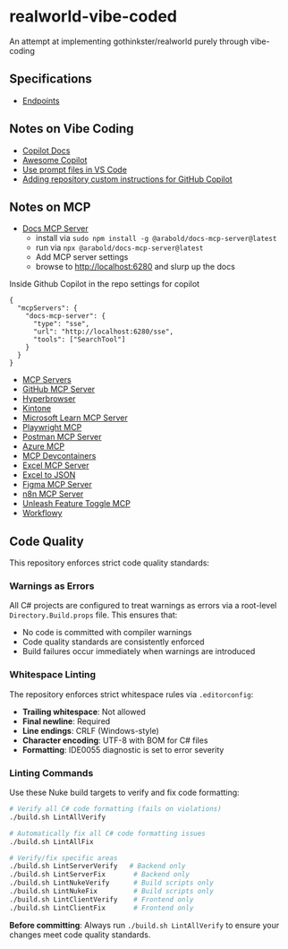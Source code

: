 # realworld-vibe-coded
An attempt at implementing gothinkster/realworld purely through vibe-coding

## Specifications
- [Endpoints](https://docs.realworld.show/specifications/backend/endpoints/)

## Notes on Vibe Coding
- [Copilot Docs](https://code.visualstudio.com/docs/copilot/overview)
- [Awesome Copilot](https://github.com/github/awesome-copilot/tree/main)
- [Use prompt files in VS Code](https://code.visualstudio.com/docs/copilot/customization/prompt-files)
- [Adding repository custom instructions for GitHub Copilot](https://docs.github.com/en/copilot/how-tos/configure-custom-instructions/add-repository-instructions?tool=jetbrains)

## Notes on MCP
- [Docs MCP Server](https://github.com/arabold/docs-mcp-server)
  - install via `sudo npm install -g @arabold/docs-mcp-server@latest`
  - run via `npx @arabold/docs-mcp-server@latest`
  - Add MCP server settings
  - browse to [http://localhost:6280](http://localhost:6280) and slurp up the docs

Inside Github Copilot in the repo settings for copilot

    { 
      "mcpServers": {
        "docs-mcp-server": {
          "type": "sse",
          "url": "http://localhost:6280/sse",
          "tools": ["SearchTool"]
        }
      }
    }

- [MCP Servers](https://github.com/modelcontextprotocol/servers/tree/main)
- [GitHub MCP Server](https://github.com/github/github-mcp-server)
- [Hyperbrowser](https://github.com/hyperbrowserai/mcp)
- [Kintone](https://github.com/kintone/mcp-server?tab=readme-ov-file)
- [Microsoft Learn MCP Server](https://github.com/microsoftdocs/mcp)
- [Playwright MCP](https://github.com/microsoft/playwright-mcp)
- [Postman MCP Server](https://github.com/postmanlabs/postman-mcp-server)
- [Azure MCP](https://github.com/Azure-Samples/mcp)
- [MCP Devcontainers](https://github.com/AI-QL/mcp-devcontainers)
- [Excel MCP Server](https://github.com/haris-musa/excel-mcp-server)
- [Excel to JSON](https://github.com/he-yang/excel-to-json-mcp)
- [Figma MCP Server](https://github.com/paulvandermeijs/figma-mcp)
- [n8n MCP Server](https://github.com/leonardsellem/n8n-mcp-server)
- [Unleash Feature Toggle MCP](https://github.com/cuongtl1992/unleash-mcp)
- [Workflowy](https://github.com/danield137/mcp-workflowy)

## Code Quality

This repository enforces strict code quality standards:

### Warnings as Errors
All C# projects are configured to treat warnings as errors via a root-level `Directory.Build.props` file. This ensures that:
- No code is committed with compiler warnings
- Code quality standards are consistently enforced
- Build failures occur immediately when warnings are introduced

### Whitespace Linting
The repository enforces strict whitespace rules via `.editorconfig`:
- **Trailing whitespace**: Not allowed
- **Final newline**: Required
- **Line endings**: CRLF (Windows-style)
- **Character encoding**: UTF-8 with BOM for C# files
- **Formatting**: IDE0055 diagnostic is set to error severity

### Linting Commands
Use these Nuke build targets to verify and fix code formatting:

```bash
# Verify all C# code formatting (fails on violations)
./build.sh LintAllVerify

# Automatically fix all C# code formatting issues
./build.sh LintAllFix

# Verify/fix specific areas
./build.sh LintServerVerify   # Backend only
./build.sh LintServerFix       # Backend only
./build.sh LintNukeVerify      # Build scripts only
./build.sh LintNukeFix         # Build scripts only
./build.sh LintClientVerify    # Frontend only
./build.sh LintClientFix       # Frontend only
```

**Before committing**: Always run `./build.sh LintAllVerify` to ensure your changes meet code quality standards.
